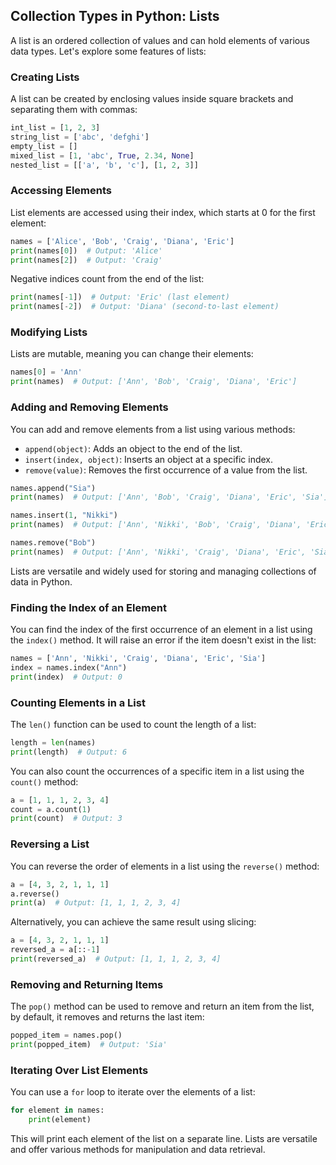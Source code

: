 ## Collection Types in Python: Lists

A list is an ordered collection of values and can hold elements of various data types. Let's explore some features of lists:

### Creating Lists

A list can be created by enclosing values inside square brackets and separating them with commas:

```python
int_list = [1, 2, 3]
string_list = ['abc', 'defghi']
empty_list = []
mixed_list = [1, 'abc', True, 2.34, None]
nested_list = [['a', 'b', 'c'], [1, 2, 3]]
```

### Accessing Elements

List elements are accessed using their index, which starts at 0 for the first element:

```python
names = ['Alice', 'Bob', 'Craig', 'Diana', 'Eric']
print(names[0])  # Output: 'Alice'
print(names[2])  # Output: 'Craig'
```

Negative indices count from the end of the list:

```python
print(names[-1])  # Output: 'Eric' (last element)
print(names[-2])  # Output: 'Diana' (second-to-last element)
```

### Modifying Lists

Lists are mutable, meaning you can change their elements:

```python
names[0] = 'Ann'
print(names)  # Output: ['Ann', 'Bob', 'Craig', 'Diana', 'Eric']
```

### Adding and Removing Elements

You can add and remove elements from a list using various methods:

- `append(object)`: Adds an object to the end of the list.
- `insert(index, object)`: Inserts an object at a specific index.
- `remove(value)`: Removes the first occurrence of a value from the list.

```python
names.append("Sia")
print(names)  # Output: ['Ann', 'Bob', 'Craig', 'Diana', 'Eric', 'Sia']

names.insert(1, "Nikki")
print(names)  # Output: ['Ann', 'Nikki', 'Bob', 'Craig', 'Diana', 'Eric', 'Sia']

names.remove("Bob")
print(names)  # Output: ['Ann', 'Nikki', 'Craig', 'Diana', 'Eric', 'Sia']
```

Lists are versatile and widely used for storing and managing collections of data in Python.

### Finding the Index of an Element

You can find the index of the first occurrence of an element in a list using the `index()` method. It will raise an error if the item doesn't exist in the list:

```python
names = ['Ann', 'Nikki', 'Craig', 'Diana', 'Eric', 'Sia']
index = names.index("Ann")
print(index)  # Output: 0
```

### Counting Elements in a List

The `len()` function can be used to count the length of a list:

```python
length = len(names)
print(length)  # Output: 6
```

You can also count the occurrences of a specific item in a list using the `count()` method:

```python
a = [1, 1, 1, 2, 3, 4]
count = a.count(1)
print(count)  # Output: 3
```

### Reversing a List

You can reverse the order of elements in a list using the `reverse()` method:

```python
a = [4, 3, 2, 1, 1, 1]
a.reverse()
print(a)  # Output: [1, 1, 1, 2, 3, 4]
```

Alternatively, you can achieve the same result using slicing:

```python
a = [4, 3, 2, 1, 1, 1]
reversed_a = a[::-1]
print(reversed_a)  # Output: [1, 1, 1, 2, 3, 4]
```

### Removing and Returning Items

The `pop()` method can be used to remove and return an item from the list, by default, it removes and returns the last item:

```python
popped_item = names.pop()
print(popped_item)  # Output: 'Sia'
```

### Iterating Over List Elements

You can use a `for` loop to iterate over the elements of a list:

```python
for element in names:
    print(element)
```

This will print each element of the list on a separate line. Lists are versatile and offer various methods for manipulation and data retrieval.